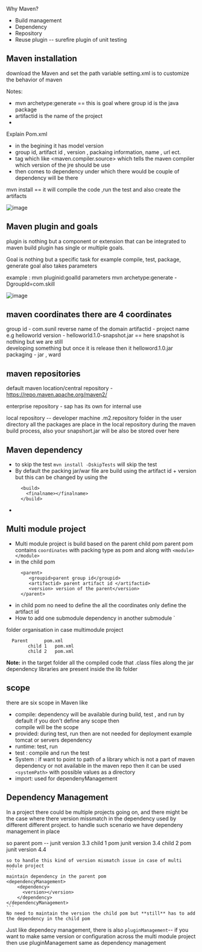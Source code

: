 Why Maven?
- Build management
- Dependency
- Repository
- Reuse plugin -- surefire plugin of unit testing


Maven installation
---------------------
download the Maven and set the path variable 
setting.xml is to customize the behavior of maven

Notes:
  - mvn archetype:generate == this is goal where group id is the java package
  - artifactid is the name of the project
  - 
Explain Pom.xml
  - in the begining it has model version
  - group id, artifact id , version , packaing information, name , url ect.
  - <properties> tag which like <maven.compiler.source> which tells the maven compiler which version of the jre should be use
  - then comes to dependency under which there would be couple of dependency will be there

mvn install == it will compile the code ,run the test and also create the artifacts

![image](https://github.com/sunilcet488/My-Learning/assets/18717063/e15d7765-482c-4d54-b2f5-271b4d034dc3)

Maven plugin and goals
-------------------------
plugin is nothing but a component or extension that can be integrated to maven build
plugin has single or multiple goals.

Goal is nothing but a specific task for example compile, test, package, generate 
goal also takes parameters

example : mvn pluginid:goalId parameters
          mvn archetype:generate -DgroupId=com.skill


![image](https://github.com/sunilcet488/My-Learning/assets/18717063/91f75191-6d13-42bd-b2d2-8586d661ae0c)

maven coordinates there are 4 coordinates
---------------------------
group id - com.sunil reverse name of the domain
artifactid - project name e.g helloworld
version - helloworld.1.0-snapshot.jar == here snapshot is nothing but we are still   
          developing something but once it is release then it helloword.1.0.jar
packaging - jar , ward 


maven repositories
------
default maven location/central repository - https://repo.maven.apache.org/maven2/

enterprise repository - sap has its own for internal use

local repository -- developer machine .m2.repository folder in the user directory
                    all the packages are place in the local repository during the maven build process, also your snapshort.jar will be also be stored over here

Maven dependency
---
  - to skip the test `mvn install -DskipTests` will skip the test
  - By default the packing jar/war file are build using the artifact id + version but this can be changed by using the
    ```
      <build>
        <finalname></finalname>
      </build>
    ```
  -  

Multi module project
---  
  - Multi module project is build based on the parent child pom
    parent pom contains
    `coordinates` with packing type as pom and along with
    `<module></module>`
  -  in the child pom
     ```
       <parent>
          <groupid>parent group id</groupid>
          <artifactid> parent artifact id </artifactid>
          <version> version of the parent</version>
       </parent>
      ```
  - in child pom no need to define the all the coordinates only define the artifact id
  - How to add one submodule dependency in another submodule
    `<dependency></dependency>

  folder organisation in case multimodule project
  ```
    Parent      pom.xml
          child 1   pom.xml
          child 2   pom.xml
  ```
     
**Note:** in the target folder all the compiled code that .class files along the jar dependency libraries are present inside the lib folder

scope
---
there are six scope in Maven like
  - compile: dependency will be available during build, test , and run by default if you don't define any scope then   
    compile will be the scope
  - provided: during test, run then are not needed for deployment example tomcat or servers dependency
  - runtime: test, run
  - test : compile and run the test
  - System : if want to point to path of a library which is not a part of maven dependency or not available in the maven repo then it can be used `<systemPath>` with possible values as a directory
  - import: used for dependenyManagement

     
Dependency Management
---
In a project there could be multiple projects going on, and there might be the case where there version missmatch in the dependency used by different different project. to handle such scenario we have dependeny management in place

so parent pom -- junit version 3.3
    child 1 pom  junit version 3.4 
    child 2 pom  junit version 4.4 

    so to handle this kind of version mismatch issue in case of multi module project
    ```
    maintain dependency in the parent pom
    <dependencyManagement>
        <dependency>
          <version></version>
        </dependency>
    </dependencyManagement>
    ```
    No need to maintain the version the child pom but **still** has to add the dependency in the child pom
    
Just like dependecy management, there is also `pluginManagement`-- if you want to make same version or configuration across the multi module project then use pluginManagement same as dependency management


    
    





          


